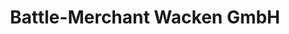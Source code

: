 ---
title: "Battle-Merchant Wacken GmbH"
url: /wacken/battle-merchant-wacken-gmbh/
shop: Outdoor
---
